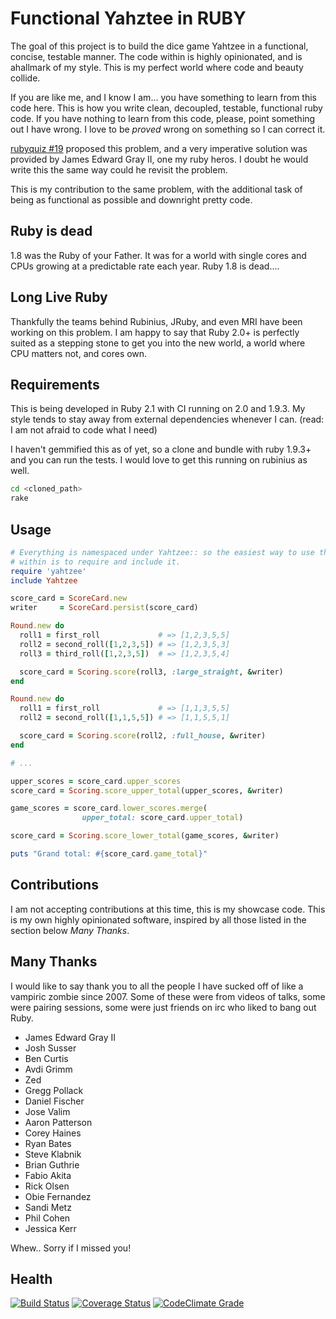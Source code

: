 # Functional Yahztee in RUBY

The goal of this project is to build the dice game Yahtzee in a functional, concise, testable manner. The code within is
highly opinionated, and is ahallmark of my style. This is my perfect world where code and beauty collide.

If you are like me, and I know I am... you have something to learn from this code here. This is how you write clean, decoupled, testable, functional ruby code. If you have nothing to learn from this code, please, point something out I have wrong. I love to be *proved* wrong on something so I can correct it.

[rubyquiz #19](http://rubyquiz.com/quiz19.html) proposed this
problem, and a very imperative solution was provided by James
Edward Gray II, one my ruby heros. I doubt he would write this the same way could he revisit the problem.

This is my contribution to the same problem, with the additional task of being as functional as possible and downright pretty code.

## Ruby is dead

1.8 was the Ruby of your Father. It was for a world with single cores and CPUs growing at a predictable rate each year. Ruby 1.8 is dead....

## Long Live Ruby

Thankfully the teams behind Rubinius, JRuby, and even MRI have been
working on this problem. I am happy to say that Ruby 2.0+ is
perfectly suited as a stepping stone to get you into the new
world, a world where CPU matters not, and cores own.

## Requirements

This is being developed in Ruby 2.1 with CI running on 2.0 and 1.9.3. My style tends to stay away from external dependencies whenever I can. (read: I am not afraid to code what I need)

I haven't gemmified this as of yet, so a clone and bundle with ruby
1.9.3+ and you can run the tests. I would love to get this running on rubinius as well.

```bash
cd <cloned_path>
rake
```

## Usage

```ruby
# Everything is namespaced under Yahtzee:: so the easiest way to use the code
# within is to require and include it.
require 'yahtzee'
include Yahtzee

score_card = ScoreCard.new    
writer     = ScoreCard.persist(score_card)

Round.new do
  roll1 = first_roll             # => [1,2,3,5,5]
  roll2 = second_roll([1,2,3,5]) # => [1,2,3,5,3]
  roll3 = third_roll([1,2,3,5])  # => [1,2,3,5,4]

  score_card = Scoring.score(roll3, :large_straight, &writer)
end

Round.new do
  roll1 = first_roll             # => [1,1,3,5,5]
  roll2 = second_roll([1,1,5,5]) # => [1,1,5,5,1]

  score_card = Scoring.score(roll2, :full_house, &writer)
end

# ...

upper_scores = score_card.upper_scores
score_card = Scoring.score_upper_total(upper_scores, &writer)

game_scores = score_card.lower_scores.merge(
                upper_total: score_card.upper_total)

score_card = Scoring.score_lower_total(game_scores, &writer)

puts "Grand total: #{score_card.game_total}"

```

## Contributions

I am not accepting contributions at this time, this is my showcase code. This is my own highly opinionated software, inspired by all those listed in the section below *Many Thanks*.

## Many Thanks

I would like to say thank you to all the people I have sucked off of like a vampiric zombie since 2007. Some of these were from videos of talks, some were pairing sessions, some were just friends on irc who liked to bang out Ruby.

* James Edward Gray II
* Josh Susser
* Ben Curtis
* Avdi Grimm
* Zed
* Gregg Pollack
* Daniel Fischer
* Jose Valim
* Aaron Patterson
* Corey Haines
* Ryan Bates
* Steve Klabnik
* Brian Guthrie
* Fabio Akita
* Rick Olsen
* Obie Fernandez
* Sandi Metz
* Phil Cohen
* Jessica Kerr

Whew.. Sorry if I missed you!

## Health

[![Build
Status](https://travis-ci.org/dreamr/functional_yahtzee.png)](https://travis-ci.org/dreamr/functional_yahtzee)
[![Coverage Status](https://coveralls.io/repos/dreamr/functional_yahtzee/badge.png?branch=master)](https://coveralls.io/r/dreamr/functional_yahtzee?branch=master) [![CodeClimate Grade](https://codeclimate.com/github/dreamr/functional_yahtzee.png)](https://codeclimate.com/github/dreamr/functional_yahtzee/code)
